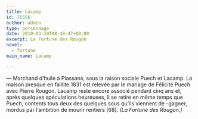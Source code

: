 ```yaml
---
title: Lacamp
id: 76556
author: admin
type: personnage
date: 2010-03-10T08:48:47+00:00
excerpt: La Fortune des Rougon
novel:
  - fortune
main_name: Lacamp

---
```

**—** Marchand d&rsquo;huile à Plassans, sous la raison sociale Puech et Lacamp. La maison presque en faillite 1831 est relevée par le mariage de Félicité Puech avec Pierre Rougon. Lacamp reste encore associé pendant cinq ans et, après quelques spéculations heureuses, il se retire en même temps que Puech, contents tous deux des quelques sous qu&rsquo;ils viennent de -gagner, mordus par l&rsquo;ambition de mourir rentiers [68]. _(La Fortune des Rougon.)_